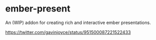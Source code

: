ember-present
==============================================================================

An (WIP) addon for creating rich and interactive ember presentations.

https://twitter.com/gavinjoyce/status/951500087221522433
